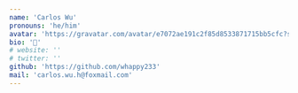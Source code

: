 ```yaml
---
name: 'Carlos Wu'
pronouns: 'he/him'
avatar: 'https://gravatar.com/avatar/e7072ae191c2f85d8533871715bb5cfc?size=256'
bio: '🙈'
# website: ''
# twitter: ''
github: 'https://github.com/whappy233'
mail: 'carlos.wu.h@foxmail.com'
---
```

